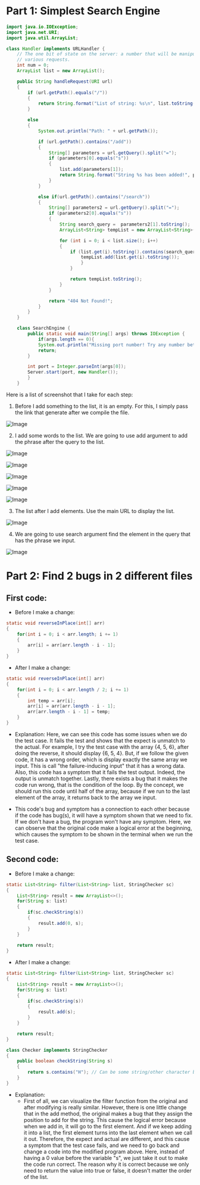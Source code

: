 # Part 1: Simplest Search Engine

```java
import java.io.IOException;
import java.net.URI;
import java.util.ArrayList;

class Handler implements URLHandler {
    // The one bit of state on the server: a number that will be manipulated by
    // various requests.
    int num = 0;
    ArrayList list = new ArrayList();

    public String handleRequest(URI url) 
    {
        if (url.getPath().equals("/")) 
        {
            return String.format("List of string: %s\n", list.toString());
        } 

        else 
        {
            System.out.println("Path: " + url.getPath());

            if (url.getPath().contains("/add"))
            {
                String[] parameters = url.getQuery().split("=");
                if (parameters[0].equals("s")) 
                {
                    list.add(parameters[1]);
                    return String.format("String %s has been added!", parameters[1]);
                }
            }

            else if(url.getPath().contains("/search"))
            {
                String[] parameters2 = url.getQuery().split("=");
                if (parameters2[0].equals("s"))
                {
                    String search_query =  parameters2[1].toString();
                    ArrayList<String> tempList = new ArrayList<String>();

                    for (int i = 0; i < list.size(); i++)
                    {
                        if (list.get(i).toString().contains(search_query) ){
                            tempList.add(list.get(i).toString());
                            }
                        }

                        return tempList.toString();
                    }
                }

                return "404 Not Found!";
            }
        }
    }

    class SearchEngine {
        public static void main(String[] args) throws IOException {
            if(args.length == 0){
            System.out.println("Missing port number! Try any number between 1024 to 49151");
            return;
        }

        int port = Integer.parseInt(args[0]);
        Server.start(port, new Handler());
        }
    }
```

Here is a list of screenshot that I take for each step:

1. Before I add something to the list, it is an empty. For this, I simply pass the link that generate after we compile the file.

![Image](ListBefore.JPG)

2. I add some words to the list. We are going to use add argument to add the phrase after the query to the list.

![Image](Apple.JPG)

![Image](Pineapple.JPG)

![Image](Melon.JPG)

![Image](Watermelon.JPG)

![Image](Wintermelon.JPG)

3. The list after I add elements. Use the main URL to display the list.

![Image](ListAfter.JPG)

4. We are going to use search argument find the element in the query that has the phrase we input.

![Image](Search.JPG)

# Part 2: Find 2 bugs in 2 different files

## First code:

- Before I make a change:

```java
static void reverseInPlace(int[] arr) 
{
    for(int i = 0; i < arr.length; i += 1) 
    {
        arr[i] = arr[arr.length - i - 1];
    }
}
```

- After I make a change:

```java
static void reverseInPlace(int[] arr) 
{
    for(int i = 0; i < arr.length / 2; i += 1) 
    {
        int temp = arr[i];
        arr[i] = arr[arr.length - i - 1];
        arr[arr.length - i - 1] = temp;
    }
}
```

* Explanation: Here, we can see this code has some issues when we do the test case. It fails the test and shows that the expect is unmatch to the actual. For example, I try the test case with the array {4, 5, 6}, after doing the reverse, it should display {6, 5, 4}. But, if we follow the given code, it has a wrong order, which is display exactly the same array we input. This is call "the failure-inducing input" that it has a wrong data. Also, this code has a symptom that it fails the test output. Indeed, the output is unmatch together. Lastly, there exists a bug that it makes the code run wrong, that is the condition of the loop. By the concept, we should run this code until half of the array, because if we run to the last element of the array, it returns back to the array we input. 

* This code's bug and symptom has a connection to each other because if the code has bug(s), it will have a symptom shown that we need to fix. If we don't have a bug, the program won't have any symptom. Here, we can observe that the original code make a logical error at the beginning, which causes the symptom to be shown in the terminal when we run the test case. 

## Second code:

- Before I make a change:

```java
static List<String> filter(List<String> list, StringChecker sc) 
{
    List<String> result = new ArrayList<>();
    for(String s: list) 
    {
        if(sc.checkString(s)) 
        {
            result.add(0, s);
        }
    }
    
    return result;
}
```

- After I make a change:
```java
static List<String> filter(List<String> list, StringChecker sc) 
{
    List<String> result = new ArrayList<>();
    for(String s: list)
    {
        if(sc.checkString(s))
        {
            result.add(s);
        }
    }

    return result;
}

class Checker implements StringChecker
{
    public boolean checkString(String s)
    {
        return s.contains("H"); // Can be some string/other character based on the input.
    }
}
```

* Explanation: 
    - First of all, we can visualize the filter function from the original and after modifying is really similar. However, there is one little change that in the add method, the original makes a bug that they assign the position to add for the string. This cause the logical error because when we add in, it will go to the first element. And if we keep adding it into a list, the first element turns into the last element when we call it out. Therefore, the expect and actual are different, and this cause a symptom that the test case fails, and we need to go back and change a code into the modified program above. Here, instead of having a 0 value before the variable "s", we just take it out to make the code run correct. The reason why it is correct because we only need to return the value into true or false, it doesn't matter the order of the list. 

